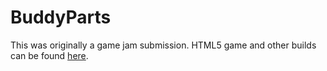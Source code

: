 # BuddyParts
This was originally a game jam submission. HTML5 game and other builds can be found [here](https://30bit.itch.io/buddy-parts).
